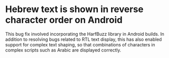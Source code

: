 # Hebrew text is shown in reverse character order on Android

This bug fix involved incorporating the HarfBuzz library in Android builds. In addition to resolving bugs related to RTL text display, this has also enabled support for complex text shaping, so that combinations of characters in complex scripts such as Arabic are displayed correctly.
